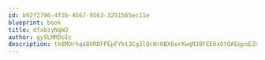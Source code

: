 ```yaml
---
id: b92f2796-4f2b-4567-9563-3291565ec11e
blueprint: book
title: dfxbsyNgWJ
author: qy9LMRDo1c
description: tk8MOrhqa8hRDFPEpFYkt3Cg3lQcWr0BX6erXwqMJ8FEE6xOtQAEqpsEZqAkW32VGqN668xW8OW3xgUUjeKpm3kOis9inb80XyIQ
---
```

